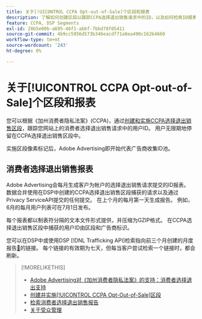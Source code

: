 ```yaml
---
title: 关于[!UICONTROL CCPA Opt-out-of-Sale]个区段和报表
description: 了解如何创建区段以跟踪CCPA选择退出销售请求中的ID，以及如何检索ID报表。
feature: CCPA, DSP Segments
exl-id: 28b5e00b-a695-46f1-abbf-7bbd78f05411
source-git-commit: 4b9cc5956d573b346eacdf71a8ea490c162b4660
workflow-type: tm+mt
source-wordcount: '243'
ht-degree: 0%

---
```


# 关于[!UICONTROL CCPA Opt-out-of-Sale]个区段和报表

您可以根据《加州消费者隐私法案》(CCPA)，通过[创建和实施CCPA选择退出销售区段](ccpa-opt-out-segment-create.md)，跟踪您网站上的消费者选择退出销售请求中的用户ID。 用户无限期地停留在CCPA选择退出销售区段中。

实施区段像素标记后，Adobe Advertising即开始代表广告商收集ID池。

## 消费者选择退出销售报表

Adobe Advertising会每月生成客户为帐户的选择退出销售请求提交的ID报表。 数据合并使用在DSP中创建的CCPA选择退出销售区段捕获的请求以及通过Privacy ServiceAPI提交的任何提交。  在上个月的每月第一天生成报告。 例如，6月的每月用户列表可在7月1日发布。

每个报表都以制表符分隔的文本文件形式提供，并压缩为GZIP格式。 在CCPA选择退出销售区段中捕获的用户ID由区段和广告商标识。

您可以在DSP中或使用DSP [!DNL Trafficking API]检索指向前三个月创建的月度报告[&#128279;](ccpa-opt-out-segment-report-retrieve.md)的链接。 每个链接的有效期为七天，但每当客户尝试检索一个链接时，都会刷新。

>[!MORELIKETHIS]
>
>* [Adobe Advertising对《加州消费者隐私法案》的支持：消费者选择退出支持](/help/privacy/ccpa/ccpa-opt-out-of-sale.md)
>* [创建并实施[!UICONTROL CCPA Opt-Out-of-Sale]区段](ccpa-opt-out-segment-create.md)
>* [检索消费者选择退出销售报告](ccpa-opt-out-segment-report-retrieve.md)
>* [关于受众管理](audience-about.md)
